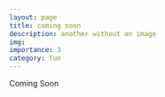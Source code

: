 ```yaml
---
layout: page
title: coming soon
description: another without an image
img:
importance: 3
category: fun
---
```


Coming Soon
